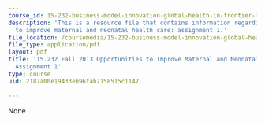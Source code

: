 ```yaml
---
course_id: 15-232-business-model-innovation-global-health-in-frontier-markets-fall-2013
description: 'This is a resource file that contains information regarding opportunities
  to improve maternal and neonatal health care: assignment 1.'
file_location: /coursemedia/15-232-business-model-innovation-global-health-in-frontier-markets-fall-2013/2187a00e19433eb96fab7158515c1147_MIT15_232F13_a1_maternal_4.pdf
file_type: application/pdf
layout: pdf
title: '15.232 Fall 2013 Opportunities to Improve Maternal and Neonatal Health Care:
  Assignment 1'
type: course
uid: 2187a00e19433eb96fab7158515c1147

---
```

None